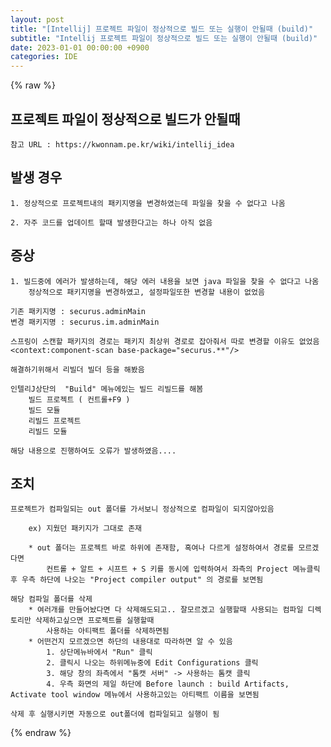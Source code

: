 ```yaml
---
layout: post
title: "[Intellij] 프로젝트 파일이 정상적으로 빌드 또는 실행이 안될때 (build)"
subtitle: "Intellij 프로젝트 파일이 정상적으로 빌드 또는 실행이 안될때 (build)"
date: 2023-01-01 00:00:00 +0900
categories: IDE
---
```

{% raw %}
## 프로젝트 파일이 정상적으로 빌드가 안될때  
  
	참고 URL : https://kwonnam.pe.kr/wiki/intellij_idea  
  
## 발생 경우  
  
	1. 정상적으로 프로젝트내의 패키지명을 변경하였는데 파일을 찾을 수 없다고 나옴  
  
	2. 자주 코드를 업데이트 할때 발생한다고는 하나 아직 없음  
  
## 증상  
  
	1. 빌드중에 에러가 발생하는데, 해당 에러 내용을 보면 java 파일을 찾을 수 없다고 나옴  
		정상적으로 패키지명을 변경하였고, 설정파일또한 변경할 내용이 없었음  
  
	기존 패키지명 : securus.adminMain  
	변경 패키지명 : securus.im.adminMain  
  
	스프링이 스캔할 패키지의 경로는 패키지 최상위 경로로 잡아줘서 따로 변경할 이유도 없었음  
	<context:component-scan base-package="securus.**"/>  
  
	해결하기위해서 리빌더 빌더 등을 해봤음  
  
	인텔리J상단의  "Build" 메뉴에있는 빌드 리빌드를 해봄  
		빌드 프로젝트 ( 컨트롤+F9 )  
		빌드 모듈  
		리빌드 프로젝트  
		리빌드 모듈  
  
	해당 내용으로 진행하여도 오류가 발생하였음....  
  
## 조치  
  
	프로젝트가 컴파일되는 out 폴더를 가서보니 정상적으로 컴파일이 되지않아있음  
  
		ex) 지웠던 패키지가 그대로 존재  
  
		* out 폴더는 프로젝트 바로 하위에 존재함, 혹여나 다르게 설정하여서 경로를 모르겠다면  
			컨트롤 + 알트 + 시프트 + S 키를 동시에 입력하여서 좌측의 Project 메뉴클릭 후 우측 하단에 나오는 "Project compiler output" 의 경로를 보면됨  
  
	해당 컴파일 폴더를 삭제  
		* 여러개를 만들어놨다면 다 삭제해도되고.. 잘모르겠고 실행할때 사용되는 컴파일 디렉토리만 삭제하고싶으면 프로젝트를 실행할때  
			사용하는 아티팩트 폴더를 삭제하면됨  
		* 어떤건지 모르겠으면 하단의 내용대로 따라하면 알 수 있음  
			1. 상단메뉴바에서 "Run" 클릭  
			2. 클릭시 나오는 하위메뉴중에 Edit Configurations 클릭  
			3. 해당 창의 좌측에서 "톰캣 서버" -> 사용하는 톰캣 클릭  
			4. 우측 화면의 제일 하단에 Before launch : build Artifacts, Activate tool window 메뉴에서 사용하고있는 아티팩트 이름을 보면됨  
  
	삭제 후 실행시키면 자동으로 out폴더에 컴파일되고 실행이 됨  
  
                                                                                                                                                                                                                                                                                                                                                                                       

{% endraw %}
